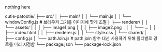 nothing here

cutie-patootie/
├── src/
│   ├── main/
│   │   └── main.js
│   │   └── windowConfig.js     # 브라우저 크기를 이미지에 맞게 조절
│   ├── renderer/
│   │   └── assets/
│   │   │   ├── image1.png
│   │   │   ├── image2.png
│   │   │   └── ...
│   │   ├── index.html
│   │   ├── renderer.js
│   │   └── style.css
│   └── shared/
│       ├── config.js
│       └── pathJoin.js     # path.join 함수 대신 사용하기 위해 폴더별로 경로를 미리 지정함
└── package.json
└── package-lock.json